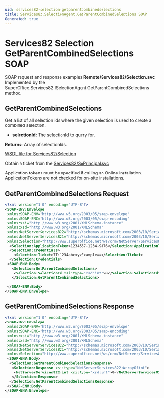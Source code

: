 ```yaml
---
uid: services82-selection-getparentcombinedselections
title: Services82.SelectionAgent.GetParentCombinedSelections SOAP
Generated: true
---
```


# Services82 Selection GetParentCombinedSelections SOAP

SOAP request and response examples **Remote/Services82/Selection.svc**
Implemented by the <see cref="M:SuperOffice.Services82.ISelectionAgent.GetParentCombinedSelections">SuperOffice.Services82.ISelectionAgent.GetParentCombinedSelections</see> method.

## GetParentCombinedSelections

Get a list of all selection ids where the given selection is used to create a combined selection.

* **selectionId:** The selectionId to query for.

**Returns:** Array of selectionIds.


[WSDL file for Services82/Selection](../Services82-Selection.md)

Obtain a ticket from the [Services82/SoPrincipal.svc](../SoPrincipal/SoPrincipal.md)

Application tokens must be specified if calling an Online installation. ApplicationTokens are not checked for on-site installations.

## GetParentCombinedSelections Request

```xml
<?xml version="1.0" encoding="UTF-8"?>
<SOAP-ENV:Envelope
 xmlns:SOAP-ENV="http://www.w3.org/2003/05/soap-envelope"
 xmlns:SOAP-ENC="http://www.w3.org/2003/05/soap-encoding"
 xmlns:xsi="http://www.w3.org/2001/XMLSchema-instance"
 xmlns:xsd="http://www.w3.org/2001/XMLSchema"
 xmlns:NetServerServices822="http://schemas.microsoft.com/2003/10/Serialization/Arrays"
 xmlns:NetServerServices821="http://schemas.microsoft.com/2003/10/Serialization/"
 xmlns:Selection="http://www.superoffice.net/ws/crm/NetServer/Services82">
  <Selection:ApplicationToken>1234567-1234-9876</Selection:ApplicationToken>
  <Selection:Credentials>
    <Selection:Ticket>7T:1234abcxyzExample==</Selection:Ticket>
  </Selection:Credentials>
 <SOAP-ENV:Body>
   <Selection:GetParentCombinedSelections>
    <Selection:SelectionId xsi:type="xsd:int">0</Selection:SelectionId>
   </Selection:GetParentCombinedSelections>

 </SOAP-ENV:Body>
</SOAP-ENV:Envelope>

```


## GetParentCombinedSelections Response

```xml
<?xml version="1.0" encoding="UTF-8"?>
<SOAP-ENV:Envelope
 xmlns:SOAP-ENV="http://www.w3.org/2003/05/soap-envelope"
 xmlns:SOAP-ENC="http://www.w3.org/2003/05/soap-encoding"
 xmlns:xsi="http://www.w3.org/2001/XMLSchema-instance"
 xmlns:xsd="http://www.w3.org/2001/XMLSchema"
 xmlns:NetServerServices822="http://schemas.microsoft.com/2003/10/Serialization/Arrays"
 xmlns:NetServerServices821="http://schemas.microsoft.com/2003/10/Serialization/"
 xmlns:Selection="http://www.superoffice.net/ws/crm/NetServer/Services82">
 <SOAP-ENV:Body>
  <Selection:GetParentCombinedSelectionsResponse>
   <Selection:Response xsi:type="NetServerServices822:ArrayOfint">
    <NetServerServices822:int xsi:type="xsd:int">0</NetServerServices822:int>
   </Selection:Response>
  </Selection:GetParentCombinedSelectionsResponse>
 </SOAP-ENV:Body>
</SOAP-ENV:Envelope>

```

